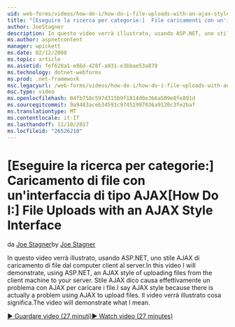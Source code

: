 ```yaml
---
uid: web-forms/videos/how-do-i/how-do-i-file-uploads-with-an-ajax-style-interface
title: "[Eseguire la ricerca per categorie:]  File caricamenti con un'interfaccia di tipo AJAX | Documenti Microsoft"
author: JoeStagner
description: In questo video verrà illustrato, usando ASP.NET, uno stile AJAX di caricamento di file dal computer client al server. Dico stile AJAX perché è presente un...
ms.author: aspnetcontent
manager: wpickett
ms.date: 02/12/2008
ms.topic: article
ms.assetid: fef628a1-e86d-428f-a931-e3bbae53a878
ms.technology: dotnet-webforms
ms.prod: .net-framework
msc.legacyurl: /web-forms/videos/how-do-i/how-do-i-file-uploads-with-an-ajax-style-interface
msc.type: video
ms.openlocfilehash: 04fb758c597d315b9f1814d0e366a509e8fe891d
ms.sourcegitcommit: 9a9483aceb34591c97451997036a9120c3fe2baf
ms.translationtype: MT
ms.contentlocale: it-IT
ms.lasthandoff: 11/10/2017
ms.locfileid: "26526210"
---
```

<a name="how-do-i--file-uploads-with-an-ajax-style-interface"></a><span data-ttu-id="60c99-104">[Eseguire la ricerca per categorie:]  Caricamento di file con un'interfaccia di tipo AJAX</span><span class="sxs-lookup"><span data-stu-id="60c99-104">[How Do I:]  File Uploads with an AJAX Style Interface</span></span>
====================
<span data-ttu-id="60c99-105">da [Joe Stagner](https://github.com/JoeStagner)</span><span class="sxs-lookup"><span data-stu-id="60c99-105">by [Joe Stagner](https://github.com/JoeStagner)</span></span>

<span data-ttu-id="60c99-106">In questo video verrà illustrato, usando ASP.NET, uno stile AJAX di caricamento di file dal computer client al server.</span><span class="sxs-lookup"><span data-stu-id="60c99-106">In this video I will demonstrate, using ASP.NET, an AJAX style of uploading files from the client machine to your server.</span></span> <span data-ttu-id="60c99-107">Stile AJAX dico causa effettivamente un problema con AJAX per caricare i file.</span><span class="sxs-lookup"><span data-stu-id="60c99-107">I say AJAX style because there is actually a problem using AJAX to upload files.</span></span> <span data-ttu-id="60c99-108">Il video verrà illustrato cosa significa.</span><span class="sxs-lookup"><span data-stu-id="60c99-108">The video will demonstrate what I mean.</span></span>

[<span data-ttu-id="60c99-109">&#9654; Guardare video (27 minuti)</span><span class="sxs-lookup"><span data-stu-id="60c99-109">&#9654; Watch video (27 minutes)</span></span>](https://channel9.msdn.com/Blogs/ASP-NET-Site-Videos/how-do-i-file-uploads-with-an-ajax-style-interface)
